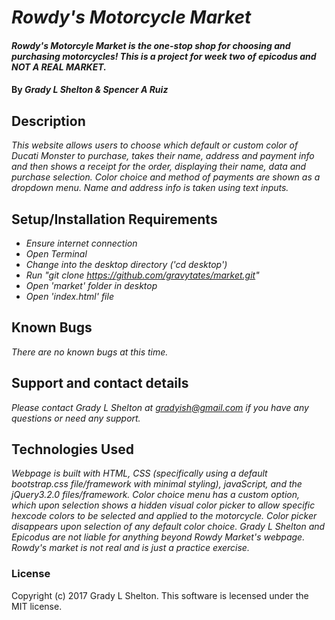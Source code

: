 # _Rowdy's Motorcycle Market_

#### _Rowdy's Motorcyle Market is the one-stop shop for choosing and purchasing motorcycles! This is a project for week two of epicodus and NOT A REAL MARKET._

#### By _Grady L Shelton & Spencer A Ruiz_

## Description

_This website allows users to choose which default or custom color of Ducati Monster to purchase, takes their name, address and payment info and then shows a receipt for the order, displaying their name, data and purchase selection. Color choice and method of payments are shown as a dropdown menu. Name and address info is taken using text inputs._

## Setup/Installation Requirements

* _Ensure internet connection_
* _Open Terminal_
* _Change into the desktop directory ('cd desktop')_
* _Run "git clone  https://github.com/gravytates/market.git"_
* _Open 'market' folder in desktop_
* _Open 'index.html' file_

## Known Bugs

_There are no known bugs at this time._

## Support and contact details

_Please contact Grady L Shelton at gradyish@gmail.com if you have any questions or need any support._

## Technologies Used

_Webpage is built with HTML, CSS (specifically using a default bootstrap.css file/framework with minimal styling), javaScript, and the jQuery3.2.0 files/framework. Color choice menu has a custom option, which upon selection shows a hidden visual color picker to allow specific hexcode colors to be selected and applied to the motorcycle. Color picker disappears upon selection of any default color choice. Grady L Shelton and Epicodus are not liable for anything beyond Rowdy Market's webpage. Rowdy's market is not real and is just a practice exercise._

### License

Copyright (c) 2017 Grady L Shelton. This software is lecensed under the MIT license.

